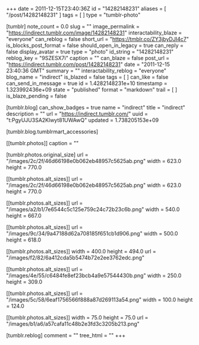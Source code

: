 +++
date = 2011-12-15T23:40:36Z
id = "14282148231"
aliases = [ "/post/14282148231" ]
tags = [ ]
type = "tumblr-photo"

[tumblr]
note_count = 0.0
slug = ""
image_permalink = "https://indirect.tumblr.com/image/14282148231"
interactability_blaze = "everyone"
can_reblog = false
short_url = "https://tmblr.co/ZY3jbyDJI4c7"
is_blocks_post_format = false
should_open_in_legacy = true
can_reply = false
display_avatar = true
type = "photo"
id_string = "14282148231"
reblog_key = "9SZESX7i"
caption = ""
can_blaze = false
post_url = "https://indirect.tumblr.com/post/14282148231"
date = "2011-12-15 23:40:36 GMT"
summary = ""
interactability_reblog = "everyone"
blog_name = "indirect"
is_blazed = false
tags = [ ]
can_like = false
can_send_in_message = true
id = 1.4282148231e+10
timestamp = 1.323992436e+09
state = "published"
format = "markdown"
trail = [ ]
is_blaze_pending = false

[tumblr.blog]
can_show_badges = true
name = "indirect"
title = "indirect"
description = ""
url = "https://indirect.tumblr.com/"
uuid = "t:PgyUJU3SA2Klwyt81UWAwQ"
updated = 1.738205153e+09

[tumblr.blog.tumblrmart_accessories]

[[tumblr.photos]]
caption = ""

[tumblr.photos.original_size]
url = "/images/2c/2f/46d66198e0b062eb48957c5625ab.png"
width = 623.0
height = 770.0

[[tumblr.photos.alt_sizes]]
url = "/images/2c/2f/46d66198e0b062eb48957c5625ab.png"
width = 623.0
height = 770.0

[[tumblr.photos.alt_sizes]]
url = "/images/a2/b1/7e6544c5c125e759c24c72b23c6b.png"
width = 540.0
height = 667.0

[[tumblr.photos.alt_sizes]]
url = "/images/9c/34/9a47188d62a708185f651cb1d906.png"
width = 500.0
height = 618.0

[[tumblr.photos.alt_sizes]]
width = 400.0
height = 494.0
url = "/images/f2/82/6a412cda5b5474b72e2ee3762edc.png"

[[tumblr.photos.alt_sizes]]
url = "/images/4e/55/c6484fe8ef23bcb4a9e57544430b.png"
width = 250.0
height = 309.0

[[tumblr.photos.alt_sizes]]
url = "/images/5c/58/6eaf1756566f888a87d269113a54.png"
width = 100.0
height = 124.0

[[tumblr.photos.alt_sizes]]
width = 75.0
height = 75.0
url = "/images/b1/a6/a57cafa11c48b2e3fd3c3205b213.png"

[tumblr.reblog]
comment = ""
tree_html = ""
+++
